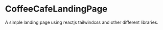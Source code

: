 # CoffeeCafeLandingPage
A simple landing page using reactjs tailwindcss and other different libraries.
